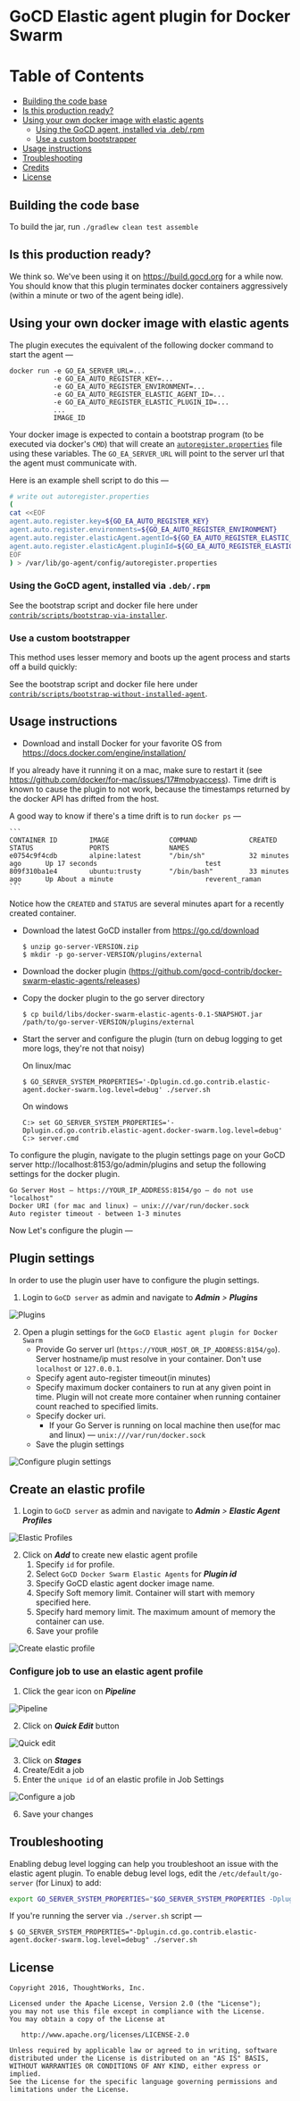 # GoCD Elastic agent plugin for Docker Swarm

Table of Contents
=================

  * [Building the code base](#building-the-code-base)
  * [Is this production ready?](#is-this-production-ready)
  * [Using your own docker image with elastic agents](#using-your-own-docker-image-with-elastic-agents)
     * [Using the GoCD agent, installed via .deb/.rpm](#using-the-gocd-agent-installed-via-debrpm)
     * [Use a custom bootstrapper](#use-a-custom-bootstrapper)
  * [Usage instructions](#usage-instructions)
  * [Troubleshooting](#troubleshooting)
  * [Credits](#credits)
  * [License](#license)

## Building the code base

To build the jar, run `./gradlew clean test assemble`

## Is this production ready?

We think so. We've been using it on https://build.gocd.org for a while now. You should know that this plugin terminates docker containers aggressively (within a minute or two of the agent being idle).

## Using your own docker image with elastic agents

The plugin executes the equivalent of the following docker command to start the agent —

```
docker run -e GO_EA_SERVER_URL=...
           -e GO_EA_AUTO_REGISTER_KEY=...
           -e GO_EA_AUTO_REGISTER_ENVIRONMENT=...
           -e GO_EA_AUTO_REGISTER_ELASTIC_AGENT_ID=...
           -e GO_EA_AUTO_REGISTER_ELASTIC_PLUGIN_ID=...
           ...
           IMAGE_ID
```

Your docker image is expected to contain a bootstrap program (to be executed via docker's `CMD`) that will create an [`autoregister.properties`](https://docs.gocd.io/current/advanced_usage/agent_auto_register.html) file using these variables. The `GO_EA_SERVER_URL` will point to the server url that the agent must communicate with.

Here is an example shell script to do this —

```bash
# write out autoregister.properties
(
cat <<EOF
agent.auto.register.key=${GO_EA_AUTO_REGISTER_KEY}
agent.auto.register.environments=${GO_EA_AUTO_REGISTER_ENVIRONMENT}
agent.auto.register.elasticAgent.agentId=${GO_EA_AUTO_REGISTER_ELASTIC_AGENT_ID}
agent.auto.register.elasticAgent.pluginId=${GO_EA_AUTO_REGISTER_ELASTIC_PLUGIN_ID}
EOF
) > /var/lib/go-agent/config/autoregister.properties
```

### Using the GoCD agent, installed via `.deb/.rpm`

See the bootstrap script and docker file here under [`contrib/scripts/bootstrap-via-installer`](contrib/scripts/bootstrap-via-installer).

### Use a custom bootstrapper

This method uses lesser memory and boots up the agent process and starts off a build quickly:

See the bootstrap script and docker file here under [`contrib/scripts/bootstrap-without-installed-agent`](contrib/scripts/bootstrap-without-installed-agent).

## Usage instructions

* Download and install Docker for your favorite OS from https://docs.docker.com/engine/installation/

If you already have it running it on a mac, make sure to restart it (see https://github.com/docker/for-mac/issues/17#mobyaccess). Time drift is known to cause the plugin to not work, because the timestamps returned by the docker API has drifted from the host.

A good way to know if there's a time drift is to run `docker ps` —

    ```
    CONTAINER ID        IMAGE               COMMAND             CREATED             STATUS              PORTS               NAMES
    e0754c9f4cdb        alpine:latest       "/bin/sh"           32 minutes ago      Up 17 seconds                           test
    809f310ba1e4        ubuntu:trusty       "/bin/bash"         33 minutes ago      Up About a minute                       reverent_raman
    ```

Notice how the `CREATED` and `STATUS` are several minutes apart for a recently created container.

* Download the latest GoCD installer from https://go.cd/download

    ```shell
    $ unzip go-server-VERSION.zip
    $ mkdir -p go-server-VERSION/plugins/external
    ```
* Download the docker plugin (https://github.com/gocd-contrib/docker-swarm-elastic-agents/releases)
* Copy the docker plugin to the go server directory

    ```
    $ cp build/libs/docker-swarm-elastic-agents-0.1-SNAPSHOT.jar /path/to/go-server-VERSION/plugins/external
    ```

* Start the server and configure the plugin (turn on debug logging to get more logs, they're not that noisy)

  On linux/mac

    ```shell
    $ GO_SERVER_SYSTEM_PROPERTIES='-Dplugin.cd.go.contrib.elastic-agent.docker-swarm.log.level=debug' ./server.sh
    ```

  On windows

    ```
    C:> set GO_SERVER_SYSTEM_PROPERTIES='-Dplugin.cd.go.contrib.elastic-agent.docker-swarm.log.level=debug'
    C:> server.cmd
    ```

To configure the plugin, navigate to the plugin settings page on your GoCD server http://localhost:8153/go/admin/plugins and setup the following settings for the docker plugin.

```
Go Server Host — https://YOUR_IP_ADDRESS:8154/go — do not use "localhost"
Docker URI (for mac and linux) — unix:///var/run/docker.sock
Auto register timeout - between 1-3 minutes
```

Now Let's configure the plugin —

## Plugin settings

In order to use the plugin user have to configure the plugin settings.

1. Login to `GoCD server` as admin and navigate to **_Admin_** _>_ **_Plugins_**

![Plugins][1]

2. Open a plugin settings for the `GoCD Elastic agent plugin for Docker Swarm`
    - Provide Go server url (`https://YOUR_HOST_OR_IP_ADDRESS:8154/go`). Server hostname/ip must resolve in your container. Don't use `localhost` or `127.0.0.1`.
    - Specify agent auto-register timeout(in minutes)
    - Specify maximum docker containers to run at any given point in time. Plugin will not create more container when running container count reached to specified limits.
    - Specify docker uri.
        - If your Go Server is running on local machine then use(for mac and linux) — `unix:///var/run/docker.sock` 
    - Save the plugin settings   
    
![Configure plugin settings][2]


## Create an elastic profile

1. Login to `GoCD server` as admin and navigate to **_Admin_** _>_ **_Elastic Agent Profiles_**

![Elastic Profiles][3]

2. Click on **_Add_** to create new elastic agent profile
    1. Specify `id` for profile.
    2. Select `GoCD Docker Swarm Elastic Agents` for **_Plugin id_**
    3. Specify GoCD elastic agent docker image name.
    4. Specify Soft memory limit. Container will start with memory specified here.
    5. Specify hard memory limit. The maximum amount of memory the container can use.
    6. Save your profile
    
![Create elastic profile][4]    

### Configure job to use an elastic agent profile

1. Click the gear icon on **_Pipeline_**

![Pipeline][5]

2. Click on **_Quick Edit_** button

![Quick edit][6]

3. Click on **_Stages_**
4. Create/Edit a job
5. Enter the `unique id` of an elastic profile in Job Settings

![Configure a job][7]

6. Save your changes

## Troubleshooting

Enabling debug level logging can help you troubleshoot an issue with the elastic agent plugin. To enable debug level logs, edit the `/etc/default/go-server` (for Linux) to add:

```bash
export GO_SERVER_SYSTEM_PROPERTIES="$GO_SERVER_SYSTEM_PROPERTIES -Dplugin.cd.go.contrib.elastic-agent.docker-swarm.log.level=debug"
```

If you're running the server via `./server.sh` script —

```
$ GO_SERVER_SYSTEM_PROPERTIES="-Dplugin.cd.go.contrib.elastic-agent.docker-swarm.log.level=debug" ./server.sh
```

## License

```plain
Copyright 2016, ThoughtWorks, Inc.

Licensed under the Apache License, Version 2.0 (the "License");
you may not use this file except in compliance with the License.
You may obtain a copy of the License at

   http://www.apache.org/licenses/LICENSE-2.0

Unless required by applicable law or agreed to in writing, software
distributed under the License is distributed on an "AS IS" BASIS,
WITHOUT WARRANTIES OR CONDITIONS OF ANY KIND, either express or implied.
See the License for the specific language governing permissions and
limitations under the License.
```

[1]: images/plugins.png     "Plugins"
[2]: images/plugin-settings.png    "Configure plugin settings"
[3]: images/profiles_page.png  "Elastic profiles"
[4]: images/profile.png "Create elastic profile"
[5]: images/pipeline.png  "Pipeline"
[6]: images/quick-edit.png  "Quick edit"
[7]: images/configure-job.png  "Configure a job"